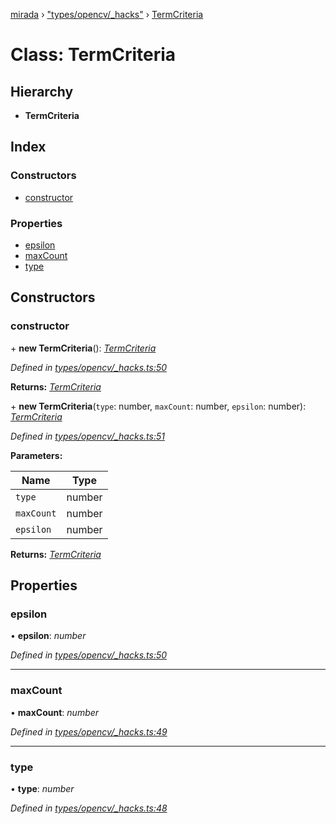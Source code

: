 [mirada](../README.md) › ["types/opencv/_hacks"](../modules/_types_opencv__hacks_.md) › [TermCriteria](_types_opencv__hacks_.termcriteria.md)

# Class: TermCriteria


## Hierarchy

* **TermCriteria**

## Index

### Constructors

* [constructor](_types_opencv__hacks_.termcriteria.md#constructor)

### Properties

* [epsilon](_types_opencv__hacks_.termcriteria.md#epsilon)
* [maxCount](_types_opencv__hacks_.termcriteria.md#maxcount)
* [type](_types_opencv__hacks_.termcriteria.md#type)

## Constructors

###  constructor

\+ **new TermCriteria**(): *[TermCriteria](_types_opencv__hacks_.termcriteria.md)*

*Defined in [types/opencv/_hacks.ts:50](https://github.com/cancerberoSgx/mirada/blob/2aa7cf1/mirada/src/types/opencv/_hacks.ts#L50)*

**Returns:** *[TermCriteria](_types_opencv__hacks_.termcriteria.md)*

\+ **new TermCriteria**(`type`: number, `maxCount`: number, `epsilon`: number): *[TermCriteria](_types_opencv__hacks_.termcriteria.md)*

*Defined in [types/opencv/_hacks.ts:51](https://github.com/cancerberoSgx/mirada/blob/2aa7cf1/mirada/src/types/opencv/_hacks.ts#L51)*

**Parameters:**

Name | Type |
------ | ------ |
`type` | number |
`maxCount` | number |
`epsilon` | number |

**Returns:** *[TermCriteria](_types_opencv__hacks_.termcriteria.md)*

## Properties

###  epsilon

• **epsilon**: *number*

*Defined in [types/opencv/_hacks.ts:50](https://github.com/cancerberoSgx/mirada/blob/2aa7cf1/mirada/src/types/opencv/_hacks.ts#L50)*

___

###  maxCount

• **maxCount**: *number*

*Defined in [types/opencv/_hacks.ts:49](https://github.com/cancerberoSgx/mirada/blob/2aa7cf1/mirada/src/types/opencv/_hacks.ts#L49)*

___

###  type

• **type**: *number*

*Defined in [types/opencv/_hacks.ts:48](https://github.com/cancerberoSgx/mirada/blob/2aa7cf1/mirada/src/types/opencv/_hacks.ts#L48)*